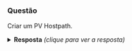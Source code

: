 ### Questão

Criar um PV Hostpath.

<details> 
  <summary><b>Resposta</b> <em>(clique para ver a resposta)</em></summary>

```bash

```

</details>